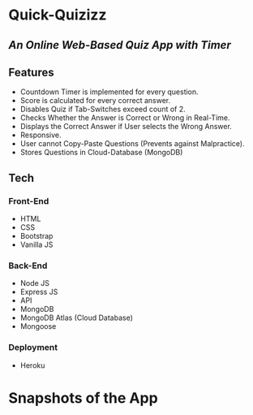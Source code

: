 # Quick-Quizizz

## _An Online Web-Based Quiz App with Timer_

## Features

- Countdown Timer is implemented for every question.
- Score is calculated for every correct answer.
- Disables Quiz if Tab-Switches exceed count of 2.
- Checks Whether the Answer is Correct or Wrong in Real-Time.
- Displays the Correct Answer if User selects the Wrong Answer.
- Responsive.
- User cannot Copy-Paste Questions (Prevents against Malpractice).
- Stores Questions in Cloud-Database (MongoDB)


## Tech

### Front-End
- HTML
- CSS
- Bootstrap
- Vanilla JS

### Back-End
- Node JS
- Express JS
- API
- MongoDB
- MongoDB Atlas (Cloud Database)
- Mongoose

### Deployment
- Heroku

# Snapshots of the App


